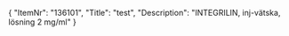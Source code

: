 {
  "ItemNr": "136101",
  "Title": "test",
  "Description": "INTEGRILIN, inj-vätska, lösning 2 mg/ml"
}